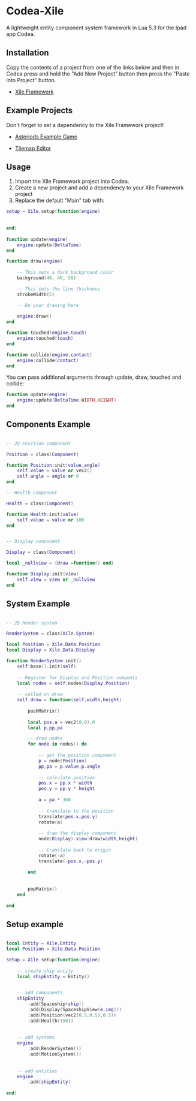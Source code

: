 # Codea-Xile
A lightweight entity component system framework in Lua 5.3 for the Ipad app Codea.

Installation
-------------

Copy the contents of a project from one of the links below and then in Codea press and hold the "Add New Project" button then press the "Paste Into Project" button.

* [Xile Framework](https://raw.githubusercontent.com/XanDDemoX/Codea-Xile/master/XileAutoInstall.codea/Xile.lua)

Example Projects
-------------
Don't forget to set a dependency to the Xile Framework project!

* [Asteriods Example Game](https://github.com/XanDDemoX/Codea-Xile/blob/master/XileAutoInstall.codea/XileAsteroids.lua)

* [Tilemap Editor](https://github.com/XanDDemoX/Codea-Xile/blob/master/XileAutoInstall.codea/XileEditor.lua)

Usage
-------------

1. Import the Xile Framework project into Codea.
2. Create a new project and add a dependency to your Xile Framework project
3. Replace the default "Main" tab with:

```lua
setup = Xile.setup(function(engine)
    
    
end)
        
function update(engine)
    engine:update(DeltaTime)
end

function draw(engine)
    
    -- This sets a dark background color 
    background(40, 40, 50)

    -- This sets the line thickness
    strokeWidth(5)

    -- Do your drawing here
    
    engine:draw()
end

function touched(engine,touch)
    engine:touched(touch)
end

function collide(engine,contact)
    engine:collide(contact)
end
```

You can pass additional arguments through update, draw, touched and collide:

```lua
function update(engine)
    engine:update(DeltaTime,WIDTH,HEIGHT)
end
```

Components Example
-------------

```lua

-- 2D Position component

Position = class(Component)

function Position:init(value,angle)
    self.value = value or vec2()
    self.angle = angle or 0
end

-- Health component 

Health = class(Component)

function Health:init(value)
    self.value = value or 100
end


-- Display component

Display = class(Component)

local _nullview = {draw =function() end}

function Display:init(view)
    self.view = view or _nullview
end

```

System Example
-------------
```lua

-- 2D Render system

RenderSystem = class(Xile.System)

local Position = Xile.Data.Position
local Display = Xile.Data.Display

function RenderSystem:init()
    self:base().init(self)
    
	-- Register for Display and Position compents
    local nodes = self:nodes(Display,Position)
    
	-- called on draw
    self.draw = function(self,width,height)
        
        pushMatrix()
        
        local pos,a = vec2(0,0),0
        local p,pp,pa

		-- draw nodes
        for node in nodes() do
            
			-- get the position component
            p = node(Position)
            pp,pa = p.value,p.angle
            
			-- calculate position
            pos.x = pp.x * width 
            pos.y = pp.y * height
            
            a = pa * 360
            
			-- translate to the position 
            translate(pos.x,pos.y)
            rotate(a)
            
			-- draw the display component
            node(Display).view:draw(width,height)
            
			-- translate back to origin
            rotate(-a)
            translate(-pos.x,-pos.y)
            
        end
        
        
        popMatrix()
    end
    
end
```

Setup example
-------------
```lua

local Entity = Xile.Entity
local Position = Xile.Data.Position

setup = Xile.setup(function(engine)
    
	-- create ship entity 
    local shipEntity = Entity()

	
	-- add components 
	shipEntity
		:add(Spaceship(ship))
		:add(Display(SpaceshipView(e,img)))
		:add(Position(vec2(0.5,0.5),0.5))
		:add(Health(150))
		
		
	-- add systems
	engine
		:add(RenderSystem())
		:add(MotionSystem())
	
	
	-- add entities
	engine
		:add(shipEntity)
	
end)

```